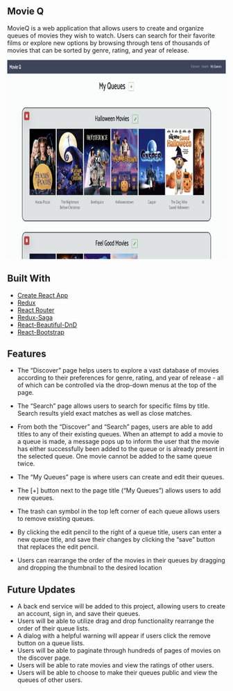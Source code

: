 ## Movie Q

MovieQ is a web application that allows users to create and organize queues of movies they wish to watch. Users can search for their favorite films or explore new options by browsing through tens of thousands of movies that can be sorted by genre, rating, and year of release. 

<img src='/public/movieQScreenShot.png' width='850px' height='459px' alt='screenshot'/>

## Built With

* [Create React App](https://github.com/facebookincubator/create-react-app)
* [Redux](https://redux.js.org/)
* [React Router](https://reacttraining.com/react-router/core/guides/philosophy)
* [Redux-Saga](https://redux-saga.js.org/)
* [React-Beautiful-DnD](https://github.com/atlassian/react-beautiful-dnd)
* [React-Bootstrap](https://react-bootstrap.github.io/)

## Features

*	The “Discover” page helps users to explore a vast database of movies according to their preferences for genre, rating, and year of release - all of which can be controlled via the drop-down menus at the top of the page.  

* The “Search” page allows users to search for specific films by title. Search results yield exact matches as well as close matches. 

*	From both the “Discover” and “Search” pages, users are able to add titles to any of their existing queues. When an attempt to add a movie to a queue is made, a message pops up to inform the user that the movie has either successfully been added to the queue or is already present in the selected queue. One movie cannot be added to the same queue twice.

*	The “My Queues” page is where users can create and edit their queues. 

  *	The [+] button next to the page title (“My Queues”) allows users to add new queues. 
  *	The trash can symbol in the top left corner of each queue allows users to remove existing queues. 
  *	By clicking the edit pencil to the right of a queue title, users can enter a new queue title, and save their changes by clicking the “save” button that replaces the edit pencil. 
  *	Users can rearrange the order of the movies in their queues by dragging and dropping the thumbnail to the desired location


## Future Updates

* A back end service will be added to this project, allowing users to create an account, sign in, and save their queues.
* Users will be able to utilize drag and drop functionality rearrange the order of their queue lists.
* A dialog with a helpful warning will appear if users click the remove button on a queue lists.
* Users will be able to paginate through hundreds of pages of movies on the discover page.
* Users will be able to rate movies and view the ratings of other users.
* Users will be able to choose to make their queues public and view the queues of other users.
